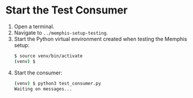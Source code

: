 # Start the Test Consumer

1. Open a terminal.
1. Navigate to `../memphis-setup-testing`.
1. Start the Python virtual environment created when testing the Memphis setup:
   ```bash
   $ source venv/bin/activate
   (venv) $
   ```
1. Start the consumer:
   ```bash
   (venv) $ python3 test_consumer.py
   Waiting on messages...
   
   ```

